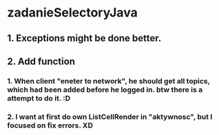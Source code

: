 # zadanieSelectoryJava

## 1. Exceptions might be done better.
## 2. Add function
### 1. When client "eneter to network", he should get all topics, which had been added before he logged in. btw there is a attempt to do it. :D
### 2. I want at first do own ListCellRender in "aktywnosc", but I focused on fix errors. XD
